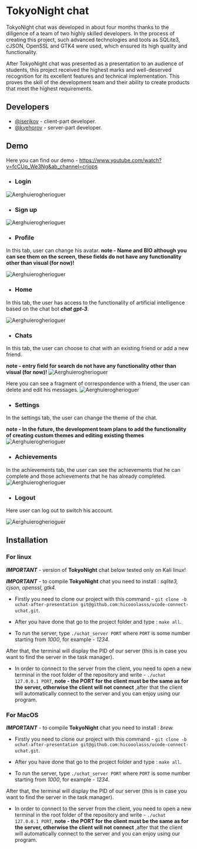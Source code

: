 # TokyoNight chat 

TokyoNight chat was developed in about four months thanks to the diligence of a team of two highly skilled developers. In the process of creating this project, such advanced technologies and tools as SQLite3, cJSON, OpenSSL and GTK4 were used, which ensured its high quality and functionality.

After TokyoNight chat was presented as a presentation to an audience of students, this project received the highest marks and well-deserved recognition for its excellent features and technical implementation. This proves the skill of the development team and their ability to create products that meet the highest requirements.

## Developers

- [@iserikov](https://github.com/hicoolasss) - client-part developer.
- [@kyehorov](https://github.com/KyryloYehorov) - server-part developer.


## Demo

Here you can find our demo - https://www.youtube.com/watch?v=fcCUp_We3Ng&ab_channel=criops


- ### Login
![Aerghuierogherioguer](https://i.imgur.com/LLPMT4B.png)

- ### Sign up
![Aerghuierogherioguer](https://i.imgur.com/kdtNhNB.png)

- ### Profile 

In this tab, user can change his avatar.
**note - Name and BIO although you can see them on the screen, these fields do not have any functionality other than visual (for now)!**

![Aerghuierogherioguer](https://i.imgur.com/XNoMIZB.png)

- ### Home 

In this tab, the user has access to the functionality of artificial intelligence based on the chat bot ***chat gpt-3***.

![Aerghuierogherioguer](https://i.imgur.com/Gw5GqeJ.png)

- ### Chats

In this tab, the user can choose to chat with an existing friend or add a new friend.

**note - entry field for search do not have any functionality other than visual (for now)!**
![Aerghuierogherioguer](https://i.imgur.com/zwwD0Ge.png)

Here you can see a fragment of correspondence with a friend, the user can delete and edit his messages.
![Aerghuierogherioguer](https://i.imgur.com/GH10Gwm.png)

- ### Settings

In the settings tab, the user can change the theme of the chat.

**note - In the future, the development team plans to add the functionality of creating custom themes and editing existing themes**
![Aerghuierogherioguer](https://i.imgur.com/1oKnaB1.png)

- ### Achievements

In the achievements tab, the user can see the achievements that he can complete and those achievements that he has already completed.
![Aerghuierogherioguer](https://i.imgur.com/e4B4EPW.png)


- ### Logout

Here user can log out to switch his account.

![Aerghuierogherioguer](https://i.imgur.com/z0UfT0M.png)

## Installation

### For linux

***IMPORTANT*** - version of **TokyoNight** chat below tested only on Kali linux!

***IMPORTANT*** - to compile **TokyoNight** chat you need to install : *sqlite3, cjson, openssl, gtk4.*

- Firstly you need to clone our project with this command - ``` git clone -b uchat-after-presentation git@github.com:hicooolasss/ucode-connect-uchat.git ```.

- After you have done that go to the project folder and type : ```make all```.

-  To run the server, type ```./uchat_server PORT``` where ```PORT``` is some number starting from *1000*, for example - *1234*.

After that, the terminal will display the PID of our server (this is in case you want to find the server in the task manager).


- In order to connect to the server from the client, you need to open a new terminal in the root folder of the repository and write - ```./uchat 127.0.0.1 PORT```, **note - the PORT for the client must be the same as for the server, otherwise the client will not connect** ,after that the client will automatically connect to the server and you can enjoy using our program.

### For MacOS


***IMPORTANT*** - to compile **TokyoNight** chat you need to install : *brew.*

- Firstly you need to clone our project with this command - ``` git clone -b uchat-after-presentation git@github.com:hicooolasss/ucode-connect-uchat.git ```.

- After you have done that go to the project folder and type : ```make all```.

- To run the server, type ```./uchat_server PORT``` where ```PORT``` is some number starting from *1000*, for example - *1234*.

After that, the terminal will display the PID of our server (this is in case you want to find the server in the task manager).

- In order to connect to the server from the client, you need to open a new terminal in the root folder of the repository and write - ```./uchat 127.0.0.1 PORT```, **note - the PORT for the client must be the same as for the server, otherwise the client will not connect** ,after that the client will automatically connect to the server and you can enjoy using our program.
